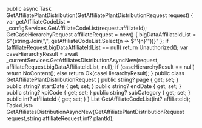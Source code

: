 public async Task<IActionResult> GetAffiliatePlantDistribution(GetAffiliatePlantDistributionRequest request)
{
    var getAffiliateCodeList = _configServices.GetAffiliateCodeList(request.affiliateId);
    GetCaseHierarchyRequest affiliateRequest = new()
    {
        bigDataAffiliateIdList = $"{string.Join(",", getAffiliateCodeList.Select(n => $"'{n}'"))}"
    };
    if (affiliateRequest.bigDataAffiliateIdList == null) return Unauthorized();
    var caseHierarchyResult = await _currentServices.GetAffiliatesDistributionAsyncNew(request, affiliateRequest.bigDataAffiliateIdList, null);
    if (caseHierarchyResult == null) return NoContent();
    else return Ok(caseHierarchyResult);
}
public class GetAffiliatePlantDistributionRequest
{
    public string? page { get; set; }       
    public string? startDate { get; set; }
    public string? endDate { get; set; }
    public string? kpiCode { get; set; }
    public string? subCategory { get; set; }
    public int? affiliateId { get; set; }
}
List<int> GetAffiliateCodeList(int? affiliateId);
Task<List<GroupedData>> GetAffiliatesDistributionAsyncNew(GetAffiliatePlantDistributionRequest request,string affiliateRequest,int? plantId);
